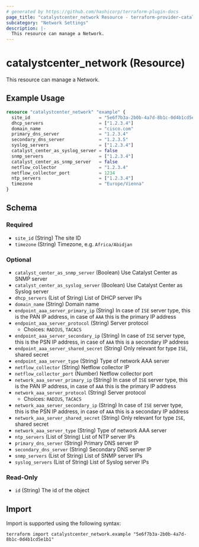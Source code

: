```yaml
---
# generated by https://github.com/hashicorp/terraform-plugin-docs
page_title: "catalystcenter_network Resource - terraform-provider-catalystcenter"
subcategory: "Network Settings"
description: |-
  This resource can manage a Network.
---
```


# catalystcenter_network (Resource)

This resource can manage a Network.

## Example Usage

```terraform
resource "catalystcenter_network" "example" {
  site_id                          = "5e6f7b3a-2b0b-4a7d-8b1c-0d4b1cd5e1b1"
  dhcp_servers                     = ["1.2.3.4"]
  domain_name                      = "cisco.com"
  primary_dns_server               = "1.2.3.4"
  secondary_dns_server             = "1.2.3.5"
  syslog_servers                   = ["1.2.3.4"]
  catalyst_center_as_syslog_server = false
  snmp_servers                     = ["1.2.3.4"]
  catalyst_center_as_snmp_server   = false
  netflow_collector                = "1.2.3.4"
  netflow_collector_port           = 1234
  ntp_servers                      = ["1.2.3.4"]
  timezone                         = "Europe/Vienna"
}
```

<!-- schema generated by tfplugindocs -->
## Schema

### Required

- `site_id` (String) The site ID
- `timezone` (String) Timezone, e.g. `Africa/Abidjan`

### Optional

- `catalyst_center_as_snmp_server` (Boolean) Use Catalyst Center as SNMP server
- `catalyst_center_as_syslog_server` (Boolean) Use Catalyst Center as Syslog server
- `dhcp_servers` (List of String) List of DHCP server IPs
- `domain_name` (String) Domain name
- `endpoint_aaa_server_primary_ip` (String) In case of `ISE` server type, this is the PAN IP address, in case of `AAA` this is the primary IP address
- `endpoint_aaa_server_protocol` (String) Server protocol
  - Choices: `RADIUS`, `TACACS`
- `endpoint_aaa_server_secondary_ip` (String) In case of `ISE` server type, this is the PSN IP address, in case of `AAA` this is a secondary IP address
- `endpoint_aaa_server_shared_secret` (String) Only relevant for type `ISE`, shared secret
- `endpoint_aaa_server_type` (String) Type of network AAA server
- `netflow_collector` (String) Netflow collector IP
- `netflow_collector_port` (Number) Netflow collector port
- `network_aaa_server_primary_ip` (String) In case of `ISE` server type, this is the PAN IP address, in case of `AAA` this is the primary IP address
- `network_aaa_server_protocol` (String) Server protocol
  - Choices: `RADIUS`, `TACACS`
- `network_aaa_server_secondary_ip` (String) In case of `ISE` server type, this is the PSN IP address, in case of `AAA` this is a secondary IP address
- `network_aaa_server_shared_secret` (String) Only relevant for type `ISE`, shared secret
- `network_aaa_server_type` (String) Type of network AAA server
- `ntp_servers` (List of String) List of NTP server IPs
- `primary_dns_server` (String) Primary DNS server IP
- `secondary_dns_server` (String) Secondary DNS server IP
- `snmp_servers` (List of String) List of SNMP server IPs
- `syslog_servers` (List of String) List of Syslog server IPs

### Read-Only

- `id` (String) The id of the object

## Import

Import is supported using the following syntax:

```shell
terraform import catalystcenter_network.example "5e6f7b3a-2b0b-4a7d-8b1c-0d4b1cd5e1b1"
```
